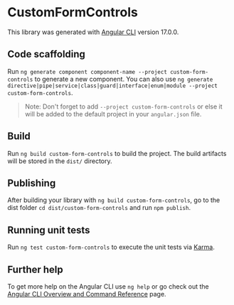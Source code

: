 # CustomFormControls

This library was generated with [Angular CLI](https://github.com/angular/angular-cli) version 17.0.0.

## Code scaffolding

Run `ng generate component component-name --project custom-form-controls` to generate a new component. You can also use `ng generate directive|pipe|service|class|guard|interface|enum|module --project custom-form-controls`.
> Note: Don't forget to add `--project custom-form-controls` or else it will be added to the default project in your `angular.json` file. 

## Build

Run `ng build custom-form-controls` to build the project. The build artifacts will be stored in the `dist/` directory.

## Publishing

After building your library with `ng build custom-form-controls`, go to the dist folder `cd dist/custom-form-controls` and run `npm publish`.

## Running unit tests

Run `ng test custom-form-controls` to execute the unit tests via [Karma](https://karma-runner.github.io).

## Further help

To get more help on the Angular CLI use `ng help` or go check out the [Angular CLI Overview and Command Reference](https://angular.io/cli) page.

